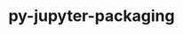---
title: "py-jupyter-packaging"
layout: cache
categories: [package, develop]
meta: {"compilers": ["none"], "num_specs": 43, "num_specs_by_stack": {"data-vis-sdk": 9, "e4s": 16, "e4s-neoverse-v2": 18, "root": 43}, "oss": ["ubuntu20.04", "ubuntu22.04"], "platforms": ["linux"], "stacks": ["data-vis-sdk", "e4s", "e4s-neoverse-v2", "root"], "targets": ["neoverse_v2", "x86_64_v3"], "versions": ["0.12.3"]}
spec_details: [{"compiler": "none", "hash": "36xzy4b5ufwziotklskt5zlwzh2tanzx", "os": "ubuntu22.04", "platform": "linux", "size": "-", "stacks": ["e4s-neoverse-v2", "root"], "target": "neoverse_v2", "variants": ["build_system=python_pip"], "versions": ["0.12.3"]}, {"compiler": "none", "hash": "3yigwcxchtidmnppnwkp2bnhs7wd62bs", "os": "ubuntu22.04", "platform": "linux", "size": "-", "stacks": ["e4s-neoverse-v2", "root"], "target": "neoverse_v2", "variants": ["build_system=python_pip"], "versions": ["0.12.3"]}, {"compiler": "none", "hash": "4d26pjjkl7xvohrsun5q744vkiqi2yi5", "os": "ubuntu22.04", "platform": "linux", "size": "-", "stacks": ["e4s", "root"], "target": "x86_64_v3", "variants": ["build_system=python_pip"], "versions": ["0.12.3"]}, {"compiler": "none", "hash": "66okcb7t33yux3wzi4c2itsfmkqbujay", "os": "ubuntu20.04", "platform": "linux", "size": "-", "stacks": ["data-vis-sdk", "root"], "target": "x86_64_v3", "variants": ["build_system=python_pip"], "versions": ["0.12.3"]}, {"compiler": "none", "hash": "aru372xtwkejddgehadgmedbwxlcv3w7", "os": "ubuntu22.04", "platform": "linux", "size": "-", "stacks": ["e4s", "root"], "target": "x86_64_v3", "variants": ["build_system=python_pip"], "versions": ["0.12.3"]}, {"compiler": "none", "hash": "azl4ulvpmnd3udpd7q5wnksqvv5kphk6", "os": "ubuntu22.04", "platform": "linux", "size": "-", "stacks": ["e4s", "root"], "target": "x86_64_v3", "variants": ["build_system=python_pip"], "versions": ["0.12.3"]}, {"compiler": "none", "hash": "bfmuqj5ldd4c6adt52kget4wdy7ctq6z", "os": "ubuntu22.04", "platform": "linux", "size": "-", "stacks": ["e4s-neoverse-v2", "root"], "target": "neoverse_v2", "variants": ["build_system=python_pip"], "versions": ["0.12.3"]}, {"compiler": "none", "hash": "bfx5ijhzonkux24fwm6l5dyhut7davgo", "os": "ubuntu22.04", "platform": "linux", "size": "-", "stacks": ["e4s", "root"], "target": "x86_64_v3", "variants": ["build_system=python_pip"], "versions": ["0.12.3"]}, {"compiler": "none", "hash": "bsfs44wkkatsylgavf5qwknpag5mtgpx", "os": "ubuntu22.04", "platform": "linux", "size": "-", "stacks": ["e4s", "root"], "target": "x86_64_v3", "variants": ["build_system=python_pip"], "versions": ["0.12.3"]}, {"compiler": "none", "hash": "cddgujufzhl7bzzri4ljppq3545absom", "os": "ubuntu20.04", "platform": "linux", "size": "-", "stacks": ["data-vis-sdk", "root"], "target": "x86_64_v3", "variants": ["build_system=python_pip"], "versions": ["0.12.3"]}, {"compiler": "none", "hash": "delmvuqrikzu7tdmu5kzb3aglwga2cbx", "os": "ubuntu22.04", "platform": "linux", "size": "-", "stacks": ["e4s", "root"], "target": "x86_64_v3", "variants": ["build_system=python_pip"], "versions": ["0.12.3"]}, {"compiler": "none", "hash": "dn2wq5nmbsq4zn56af6rq7k5ld2ccphe", "os": "ubuntu22.04", "platform": "linux", "size": "-", "stacks": ["e4s-neoverse-v2", "root"], "target": "neoverse_v2", "variants": ["build_system=python_pip"], "versions": ["0.12.3"]}, {"compiler": "none", "hash": "fbjkisyk4aua32tpxuka4iim4wsqyll4", "os": "ubuntu22.04", "platform": "linux", "size": "-", "stacks": ["e4s-neoverse-v2", "root"], "target": "neoverse_v2", "variants": ["build_system=python_pip"], "versions": ["0.12.3"]}, {"compiler": "none", "hash": "fz3y5zbfgcwkulsc4xppp6dzsbedpy2q", "os": "ubuntu22.04", "platform": "linux", "size": "-", "stacks": ["e4s", "root"], "target": "x86_64_v3", "variants": ["build_system=python_pip"], "versions": ["0.12.3"]}, {"compiler": "none", "hash": "gupic3grtuvb2ex2mago4iyh7ns5c2jo", "os": "ubuntu22.04", "platform": "linux", "size": "-", "stacks": ["e4s-neoverse-v2", "root"], "target": "neoverse_v2", "variants": ["build_system=python_pip"], "versions": ["0.12.3"]}, {"compiler": "none", "hash": "hagtzwyo5y3bbksrxoaxazgiz6ex4ygt", "os": "ubuntu20.04", "platform": "linux", "size": "-", "stacks": ["data-vis-sdk", "root"], "target": "x86_64_v3", "variants": ["build_system=python_pip"], "versions": ["0.12.3"]}, {"compiler": "none", "hash": "i4yrmqf73cikouf5sfj43sqdubed2c6c", "os": "ubuntu22.04", "platform": "linux", "size": "-", "stacks": ["e4s", "root"], "target": "x86_64_v3", "variants": ["build_system=python_pip"], "versions": ["0.12.3"]}, {"compiler": "none", "hash": "juakfth6jiyhf66astticdurn3lg2j7u", "os": "ubuntu22.04", "platform": "linux", "size": "-", "stacks": ["e4s-neoverse-v2", "root"], "target": "neoverse_v2", "variants": ["build_system=python_pip"], "versions": ["0.12.3"]}, {"compiler": "none", "hash": "k745nniqxfcunn42zlmgnly23wdclgyq", "os": "ubuntu22.04", "platform": "linux", "size": "-", "stacks": ["e4s-neoverse-v2", "root"], "target": "neoverse_v2", "variants": ["build_system=python_pip"], "versions": ["0.12.3"]}, {"compiler": "none", "hash": "kdksgo6rrpckn5vrvmshxtc5vrqaw5vz", "os": "ubuntu22.04", "platform": "linux", "size": "-", "stacks": ["e4s", "root"], "target": "x86_64_v3", "variants": ["build_system=python_pip"], "versions": ["0.12.3"]}, {"compiler": "none", "hash": "lcwixeovvgcvxu333n3sp5uj43krtg3r", "os": "ubuntu22.04", "platform": "linux", "size": "-", "stacks": ["e4s-neoverse-v2", "root"], "target": "neoverse_v2", "variants": ["build_system=python_pip"], "versions": ["0.12.3"]}, {"compiler": "none", "hash": "mjosowrjsox6cp4ksjlrtp3f6g4leypz", "os": "ubuntu22.04", "platform": "linux", "size": "-", "stacks": ["e4s", "root"], "target": "x86_64_v3", "variants": ["build_system=python_pip"], "versions": ["0.12.3"]}, {"compiler": "none", "hash": "n3b46xof64h6x6d7sqxmra2ivtit7z3n", "os": "ubuntu22.04", "platform": "linux", "size": "-", "stacks": ["e4s-neoverse-v2", "root"], "target": "neoverse_v2", "variants": ["build_system=python_pip"], "versions": ["0.12.3"]}, {"compiler": "none", "hash": "nmv5tvggcnxob7fbjnk6dztykj66oqf5", "os": "ubuntu22.04", "platform": "linux", "size": "-", "stacks": ["e4s-neoverse-v2", "root"], "target": "neoverse_v2", "variants": ["build_system=python_pip"], "versions": ["0.12.3"]}, {"compiler": "none", "hash": "p47ynbcmi2cb7tltelsxzzladrp6pxxl", "os": "ubuntu22.04", "platform": "linux", "size": "-", "stacks": ["e4s-neoverse-v2", "root"], "target": "neoverse_v2", "variants": ["build_system=python_pip"], "versions": ["0.12.3"]}, {"compiler": "none", "hash": "p5c4gzzevptaajhdenykvbj4ehpyx5ef", "os": "ubuntu20.04", "platform": "linux", "size": "-", "stacks": ["data-vis-sdk", "root"], "target": "x86_64_v3", "variants": ["build_system=python_pip"], "versions": ["0.12.3"]}, {"compiler": "none", "hash": "qeoh7tutnggar34fdyqmnv33d2lxg5uw", "os": "ubuntu20.04", "platform": "linux", "size": "-", "stacks": ["data-vis-sdk", "root"], "target": "x86_64_v3", "variants": ["build_system=python_pip"], "versions": ["0.12.3"]}, {"compiler": "none", "hash": "qgad72jvoq227xmibnfibhbtjz6r2g2k", "os": "ubuntu22.04", "platform": "linux", "size": "-", "stacks": ["e4s", "root"], "target": "x86_64_v3", "variants": ["build_system=python_pip"], "versions": ["0.12.3"]}, {"compiler": "none", "hash": "rbfqat62jpcluznzi3oxbd43amqmnl7v", "os": "ubuntu22.04", "platform": "linux", "size": "-", "stacks": ["e4s-neoverse-v2", "root"], "target": "neoverse_v2", "variants": ["build_system=python_pip"], "versions": ["0.12.3"]}, {"compiler": "none", "hash": "rrnwhi7rkscc4ccil3evymmosb64c5y4", "os": "ubuntu22.04", "platform": "linux", "size": "-", "stacks": ["e4s", "root"], "target": "x86_64_v3", "variants": ["build_system=python_pip"], "versions": ["0.12.3"]}, {"compiler": "none", "hash": "sw6nlc2evznimqg4fzexbfe6wotd4ng3", "os": "ubuntu22.04", "platform": "linux", "size": "-", "stacks": ["e4s-neoverse-v2", "root"], "target": "neoverse_v2", "variants": ["build_system=python_pip"], "versions": ["0.12.3"]}, {"compiler": "none", "hash": "tsqshh37gceao3zvnhyj6pxudqhj6tdz", "os": "ubuntu20.04", "platform": "linux", "size": "-", "stacks": ["data-vis-sdk", "root"], "target": "x86_64_v3", "variants": ["build_system=python_pip"], "versions": ["0.12.3"]}, {"compiler": "none", "hash": "ui7sydm75vvlsocnn4j7fp3xtthfct7r", "os": "ubuntu22.04", "platform": "linux", "size": "-", "stacks": ["e4s", "root"], "target": "x86_64_v3", "variants": ["build_system=python_pip"], "versions": ["0.12.3"]}, {"compiler": "none", "hash": "uolospmogosawbhgky4mrxm3zqfzetux", "os": "ubuntu20.04", "platform": "linux", "size": "-", "stacks": ["data-vis-sdk", "root"], "target": "x86_64_v3", "variants": ["build_system=python_pip"], "versions": ["0.12.3"]}, {"compiler": "none", "hash": "v7hisoizrtfjkmsxxwyrhstr5urepwrd", "os": "ubuntu22.04", "platform": "linux", "size": "-", "stacks": ["e4s-neoverse-v2", "root"], "target": "neoverse_v2", "variants": ["build_system=python_pip"], "versions": ["0.12.3"]}, {"compiler": "none", "hash": "vafqwxbfisi7dyom7pxdouf44kmugnw2", "os": "ubuntu22.04", "platform": "linux", "size": "-", "stacks": ["e4s", "root"], "target": "x86_64_v3", "variants": ["build_system=python_pip"], "versions": ["0.12.3"]}, {"compiler": "none", "hash": "vc5rpqydynffqk7otfqwa6u57pwcy4gq", "os": "ubuntu20.04", "platform": "linux", "size": "-", "stacks": ["data-vis-sdk", "root"], "target": "x86_64_v3", "variants": ["build_system=python_pip"], "versions": ["0.12.3"]}, {"compiler": "none", "hash": "vxgscdyxzcna3f5y5qnt5rsf74fw6enu", "os": "ubuntu22.04", "platform": "linux", "size": "-", "stacks": ["e4s", "root"], "target": "x86_64_v3", "variants": ["build_system=python_pip"], "versions": ["0.12.3"]}, {"compiler": "none", "hash": "xas4uyvampurfk3s5zzvgvpkuu3arfcs", "os": "ubuntu22.04", "platform": "linux", "size": "-", "stacks": ["e4s-neoverse-v2", "root"], "target": "neoverse_v2", "variants": ["build_system=python_pip"], "versions": ["0.12.3"]}, {"compiler": "none", "hash": "xtzohg4aeeewkzh6l4ymyyqyrnxj6hgq", "os": "ubuntu22.04", "platform": "linux", "size": "-", "stacks": ["e4s-neoverse-v2", "root"], "target": "neoverse_v2", "variants": ["build_system=python_pip"], "versions": ["0.12.3"]}, {"compiler": "none", "hash": "xu2mugmmp4vrnjedbjunnzfmxt2fbry5", "os": "ubuntu20.04", "platform": "linux", "size": "-", "stacks": ["data-vis-sdk", "root"], "target": "x86_64_v3", "variants": ["build_system=python_pip"], "versions": ["0.12.3"]}, {"compiler": "none", "hash": "zdc4hady54dabg3gmwhdz5c55gf7gskd", "os": "ubuntu22.04", "platform": "linux", "size": "-", "stacks": ["e4s", "root"], "target": "x86_64_v3", "variants": ["build_system=python_pip"], "versions": ["0.12.3"]}, {"compiler": "none", "hash": "zfvvrmwrxsufd3qplklbk2fldeih7weh", "os": "ubuntu22.04", "platform": "linux", "size": "-", "stacks": ["e4s-neoverse-v2", "root"], "target": "neoverse_v2", "variants": ["build_system=python_pip"], "versions": ["0.12.3"]}]
---